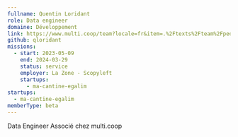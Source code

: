 ```yaml
---
fullname: Quentin Loridant
role: Data engineer
domaine: Développement
link: https://www.multi.coop/team?locale=fr&item=.%2Ftexts%2Fteam%2Fpeople%2FQuentin-Loridant.md
github: qloridant
missions:
  - start: 2023-05-09
    end: 2024-03-29
    status: service
    employer: La Zone - Scopyleft
    startups:
      - ma-cantine-egalim
startups:
  - ma-cantine-egalim
memberType: beta
---
```

Data Engineer  Associé chez multi.coop